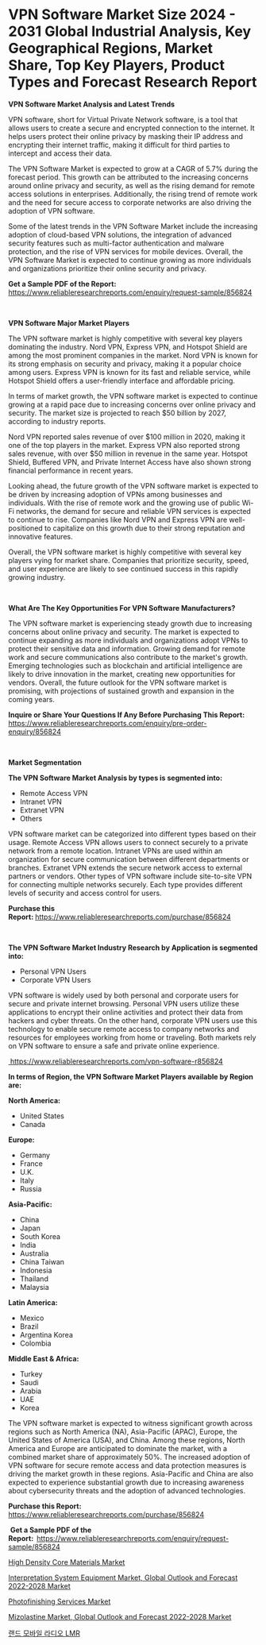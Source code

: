 <p><h1>VPN Software Market Size 2024 - 2031 Global Industrial Analysis, Key Geographical Regions, Market Share, Top Key Players, Product Types and Forecast Research Report</h1></p><p><strong>VPN Software Market Analysis and Latest Trends</strong></p>
<p><p>VPN software, short for Virtual Private Network software, is a tool that allows users to create a secure and encrypted connection to the internet. It helps users protect their online privacy by masking their IP address and encrypting their internet traffic, making it difficult for third parties to intercept and access their data.</p><p>The VPN Software Market is expected to grow at a CAGR of 5.7% during the forecast period. This growth can be attributed to the increasing concerns around online privacy and security, as well as the rising demand for remote access solutions in enterprises. Additionally, the rising trend of remote work and the need for secure access to corporate networks are also driving the adoption of VPN software.</p><p>Some of the latest trends in the VPN Software Market include the increasing adoption of cloud-based VPN solutions, the integration of advanced security features such as multi-factor authentication and malware protection, and the rise of VPN services for mobile devices. Overall, the VPN Software Market is expected to continue growing as more individuals and organizations prioritize their online security and privacy.</p></p>
<p><strong>Get a Sample PDF of the Report:&nbsp;</strong> <a href="https://www.reliableresearchreports.com/enquiry/request-sample/856824">https://www.reliableresearchreports.com/enquiry/request-sample/856824</a></p>
<p>&nbsp;</p>
<p><strong>VPN Software Major Market Players</strong></p>
<p><p>The VPN software market is highly competitive with several key players dominating the industry. Nord VPN, Express VPN, and Hotspot Shield are among the most prominent companies in the market. Nord VPN is known for its strong emphasis on security and privacy, making it a popular choice among users. Express VPN is known for its fast and reliable service, while Hotspot Shield offers a user-friendly interface and affordable pricing.</p><p>In terms of market growth, the VPN software market is expected to continue growing at a rapid pace due to increasing concerns over online privacy and security. The market size is projected to reach $50 billion by 2027, according to industry reports.</p><p>Nord VPN reported sales revenue of over $100 million in 2020, making it one of the top players in the market. Express VPN also reported strong sales revenue, with over $50 million in revenue in the same year. Hotspot Shield, Buffered VPN, and Private Internet Access have also shown strong financial performance in recent years.</p><p>Looking ahead, the future growth of the VPN software market is expected to be driven by increasing adoption of VPNs among businesses and individuals. With the rise of remote work and the growing use of public Wi-Fi networks, the demand for secure and reliable VPN services is expected to continue to rise. Companies like Nord VPN and Express VPN are well-positioned to capitalize on this growth due to their strong reputation and innovative features.</p><p>Overall, the VPN software market is highly competitive with several key players vying for market share. Companies that prioritize security, speed, and user experience are likely to see continued success in this rapidly growing industry.</p></p>
<p>&nbsp;</p>
<p><strong>What Are The Key Opportunities For VPN Software Manufacturers?</strong></p>
<p><p>The VPN software market is experiencing steady growth due to increasing concerns about online privacy and security. The market is expected to continue expanding as more individuals and organizations adopt VPNs to protect their sensitive data and information. Growing demand for remote work and secure communications also contribute to the market's growth. Emerging technologies such as blockchain and artificial intelligence are likely to drive innovation in the market, creating new opportunities for vendors. Overall, the future outlook for the VPN software market is promising, with projections of sustained growth and expansion in the coming years.</p></p>
<p><strong>Inquire or Share Your Questions If Any Before Purchasing This Report:</strong> <a href="https://www.reliableresearchreports.com/enquiry/pre-order-enquiry/856824">https://www.reliableresearchreports.com/enquiry/pre-order-enquiry/856824</a></p>
<p>&nbsp;</p>
<p><strong>Market Segmentation</strong></p>
<p><strong>The VPN Software Market Analysis by types is segmented into:</strong></p>
<p><ul><li>Remote Access VPN</li><li>Intranet VPN</li><li>Extranet VPN</li><li>Others</li></ul></p>
<p><p>VPN software market can be categorized into different types based on their usage. Remote Access VPN allows users to connect securely to a private network from a remote location. Intranet VPNs are used within an organization for secure communication between different departments or branches. Extranet VPN extends the secure network access to external partners or vendors. Other types of VPN software include site-to-site VPN for connecting multiple networks securely. Each type provides different levels of security and access control for users.</p></p>
<p><strong>Purchase this Report:&nbsp;</strong><a href="https://www.reliableresearchreports.com/purchase/856824">https://www.reliableresearchreports.com/purchase/856824</a></p>
<p>&nbsp;</p>
<p><strong>The VPN Software Market Industry Research by Application is segmented into:</strong></p>
<p><ul><li>Personal VPN Users</li><li>Corporate VPN Users</li></ul></p>
<p><p>VPN software is widely used by both personal and corporate users for secure and private internet browsing. Personal VPN users utilize these applications to encrypt their online activities and protect their data from hackers and cyber threats. On the other hand, corporate VPN users use this technology to enable secure remote access to company networks and resources for employees working from home or traveling. Both markets rely on VPN software to ensure a safe and private online experience.</p></p>
<p><a href="https://www.reliableresearchreports.com/vpn-software-r856824">&nbsp;https://www.reliableresearchreports.com/vpn-software-r856824</a></p>
<p><strong>In terms of Region, the VPN Software Market Players available by Region are:</strong></p>
<p>
    <p> <strong> North America: </strong>
        <ul>
            <li>United States</li>
            <li>Canada</li>
        </ul>
        </p> 
    <p> <strong> Europe: </strong>
        <ul>
            <li>Germany</li>
            <li>France</li>
            <li>U.K.</li>
            <li>Italy</li>
            <li>Russia</li>
        </ul>
        </p> 
    <p> <strong> Asia-Pacific: </strong>
        <ul>
            <li>China</li>
            <li>Japan</li>
            <li>South Korea</li>
            <li>India</li>
            <li>Australia</li>
            <li>China Taiwan</li>
            <li>Indonesia</li>
            <li>Thailand</li>
            <li>Malaysia</li>
        </ul>
        </p> 
    <p> <strong> Latin America: </strong>
        <ul>
            <li>Mexico</li>
            <li>Brazil</li>
            <li>Argentina Korea</li>
            <li>Colombia</li>
        </ul>
        </p> 
    <p> <strong> Middle East & Africa: </strong>
        <ul>
            <li>Turkey</li>
            <li>Saudi</li>
            <li>Arabia</li>
            <li>UAE</li>
            <li>Korea</li>
        </ul>
    </p>
    </p>
<p><p>The VPN software market is expected to witness significant growth across regions such as North America (NA), Asia-Pacific (APAC), Europe, the United States of America (USA), and China. Among these regions, North America and Europe are anticipated to dominate the market, with a combined market share of approximately 50%. The increased adoption of VPN software for secure remote access and data protection measures is driving the market growth in these regions. Asia-Pacific and China are also expected to experience substantial growth due to increasing awareness about cybersecurity threats and the adoption of advanced technologies.</p></p>
<p><strong>Purchase this Report: </strong><a href="https://www.reliableresearchreports.com/purchase/856824">https://www.reliableresearchreports.com/purchase/856824</a></p>
<p>&nbsp;<strong>Get a Sample PDF of the Report:&nbsp;&nbsp;</strong><a href="https://www.reliableresearchreports.com/enquiry/request-sample/856824">https://www.reliableresearchreports.com/enquiry/request-sample/856824</a></p>
<p><strong></strong></p>
<p><p><a href="https://issuu.com/reportprime-2/docs/high-density-core-materials-market-size-2030.pptx">High Density Core Materials Market</a></p><p><a href="https://www.linkedin.com/pulse/interpretation-system-equipment-market-global-outlook-forecast-5debf">Interpretation System Equipment Market, Global Outlook and Forecast 2022-2028 Market</a></p><p><a href="https://github.com/lbird53714/Market-Research-Report-List-4/blob/main/photofinishing-services-market.md">Photofinishing Services Market</a></p><p><a href="https://www.linkedin.com/pulse/mizolastine-market-global-outlook-forecast-2022-2028-size-mx8wf">Mizolastine Market, Global Outlook and Forecast 2022-2028 Market</a></p><p><a href="https://github.com/vdhdwjyp90142/Market-Research-Report-List-2/blob/main/184234358786.md">랜드 모바일 라디오 LMR</a></p></p>